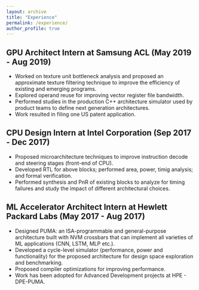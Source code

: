 ```yaml
---
layout: archive
title: "Experience"
permalink: /experience/
author_profile: true
---
```


## GPU Architect Intern at Samsung ACL (May 2019 - Aug 2019)

  * Worked on texture unit bottleneck analysis and proposed an approximate texture filtering technique to improve the efficiency of existing and emerging programs.
  * Explored operand reuse for improving vector register file bandwidth.
  * Performed studies in the production C++ architecture simulator used by product teams to define next generation architectures.
  * Work resulted in filing one US patent application.

## CPU Design Intern at Intel Corporation (Sep 2017 - Dec 2017)
  * Proposed microarchitecture techniques to improve instruction decode and steering stages (front-end of CPU).
  * Developed RTL for above blocks; performed area, power, timig analysis; and formal verification.
  * Performed synthesis and PnR of existing blocks to analyze for timing failures and study the impact of different architectural choices.

## ML Accelerator Architect Intern at Hewlett Packard Labs (May 2017 - Aug 2017)
  * Designed PUMA: an ISA-programmable and general-purpose architecture built with NVM crossbars that can implement all varieties of ML applications (CNN, LSTM, MLP etc.).
  * Developed a cycle-level simulator (performance, power and functionality) for the proposed architecture for design space exploration and benchmarking.
  * Proposed compiler optimizations for improving performance.
  * Work has been adopted for Advanced Development projects at HPE - <a style="text-decoration:none" href="https://www.labs.hpe.com/next-next/dot-product-engine">DPE-PUMA</a>.